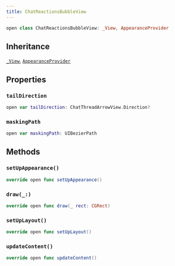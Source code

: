```yaml
---
title: ChatReactionsBubbleView
---
```


``` swift
open class ChatReactionsBubbleView: _View, AppearanceProvider 
```

## Inheritance

[`_View`](../../common-views/_view.md), [`AppearanceProvider`](../../utils/appearance-provider.md)

## Properties

### `tailDirection`

``` swift
open var tailDirection: ChatThreadArrowView.Direction? 
```

### `maskingPath`

``` swift
open var maskingPath: UIBezierPath 
```

## Methods

### `setUpAppearance()`

``` swift
override open func setUpAppearance() 
```

### `draw(_:)`

``` swift
override open func draw(_ rect: CGRect) 
```

### `setUpLayout()`

``` swift
override open func setUpLayout() 
```

### `updateContent()`

``` swift
override open func updateContent() 
```
